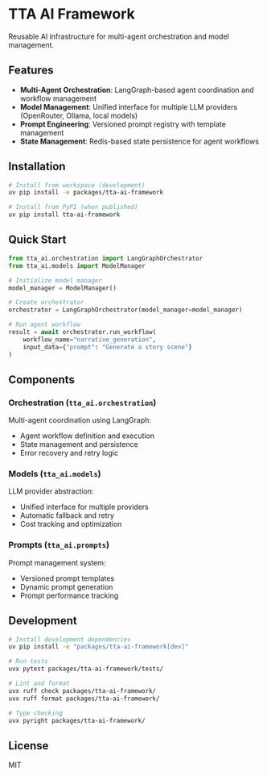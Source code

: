 # TTA AI Framework

Reusable AI infrastructure for multi-agent orchestration and model management.

## Features

- **Multi-Agent Orchestration**: LangGraph-based agent coordination and workflow management
- **Model Management**: Unified interface for multiple LLM providers (OpenRouter, Ollama, local models)
- **Prompt Engineering**: Versioned prompt registry with template management
- **State Management**: Redis-based state persistence for agent workflows

## Installation

```bash
# Install from workspace (development)
uv pip install -e packages/tta-ai-framework

# Install from PyPI (when published)
uv pip install tta-ai-framework
```

## Quick Start

```python
from tta_ai.orchestration import LangGraphOrchestrator
from tta_ai.models import ModelManager

# Initialize model manager
model_manager = ModelManager()

# Create orchestrator
orchestrator = LangGraphOrchestrator(model_manager=model_manager)

# Run agent workflow
result = await orchestrator.run_workflow(
    workflow_name="narrative_generation",
    input_data={"prompt": "Generate a story scene"}
)
```

## Components

### Orchestration (`tta_ai.orchestration`)

Multi-agent coordination using LangGraph:
- Agent workflow definition and execution
- State management and persistence
- Error recovery and retry logic

### Models (`tta_ai.models`)

LLM provider abstraction:
- Unified interface for multiple providers
- Automatic fallback and retry
- Cost tracking and optimization

### Prompts (`tta_ai.prompts`)

Prompt management system:
- Versioned prompt templates
- Dynamic prompt generation
- Prompt performance tracking

## Development

```bash
# Install development dependencies
uv pip install -e "packages/tta-ai-framework[dev]"

# Run tests
uvx pytest packages/tta-ai-framework/tests/

# Lint and format
uvx ruff check packages/tta-ai-framework/
uvx ruff format packages/tta-ai-framework/

# Type checking
uvx pyright packages/tta-ai-framework/
```

## License

MIT

